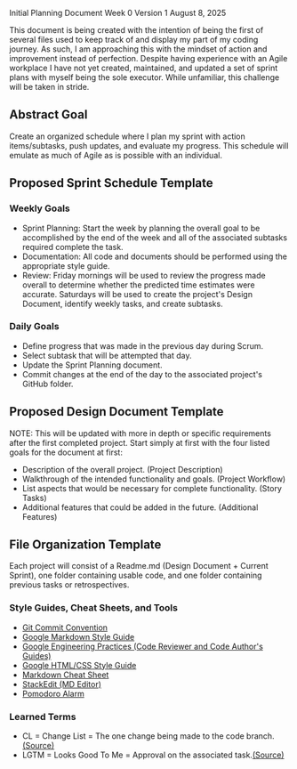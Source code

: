 Initial Planning Document
Week 0
Version 1
August 8, 2025

This document is being created with the intention of being the first of several files used to keep track of and display my part of my coding journey. As such, I am approaching this with the mindset of action and improvement instead of perfection. Despite having experience with an Agile workplace I have not yet created, maintained, and updated a set of sprint plans with myself being the sole executor. While unfamiliar, this challenge will be taken in stride.

## Abstract Goal
Create an organized schedule where I plan my sprint with action items/subtasks, push updates, and evaluate my progress. This schedule will emulate as much of Agile as is possible with an individual.


## Proposed Sprint Schedule Template

### Weekly Goals
-   Sprint Planning: Start the week by planning the overall goal to be accomplished by the end of the week and all of the associated subtasks required complete the task.
-   Documentation: All code and documents should be performed using the appropriate style guide.
-   Review: Friday mornings will be used to review the progress made overall to determine whether the predicted time estimates were accurate. Saturdays will be used to create the project's Design Document, identify weekly tasks, and create subtasks.


### Daily Goals
-   Define progress that was made in the previous day during Scrum.
-   Select subtask that will be attempted that day.
-   Update the Sprint Planning document.
-   Commit changes at the end of the day to the associated project's GitHub folder.


## Proposed Design Document Template
NOTE: This will be updated with more in depth or specific requirements after the first completed project.
Start simply at first with the four listed goals for the document at first: 
-   Description of the overall project. (Project Description)
-   Walkthrough of the intended functionality and goals. (Project Workflow)
-   List aspects that would be necessary for complete functionality. (Story Tasks)
-   Additional features that could be added in the future. (Additional Features)

## File Organization Template
Each project will consist of a Readme.md (Design Document + Current Sprint), one folder containing usable code, and one folder containing previous tasks or retrospectives.


### Style Guides, Cheat Sheets, and Tools
 -   [Git Commit Convention](https://www.conventionalcommits.org/en/v1.0.0/#summary)
 -   [Google Markdown Style Guide](https://google.github.io/styleguide/docguide/style.html)
 -   [Google Engineering Practices (Code Reviewer and Code Author's Guides)](https://google.github.io/eng-practices/)
 -   [Google HTML/CSS Style Guide](https://google.github.io/styleguide/htmlcssguide.html)
 -   [Markdown Cheat Sheet](https://www.markdownguide.org/basic-syntax/)
 -   [StackEdit (MD Editor)](https://stackedit.io/app#)
 -   [Pomodoro Alarm](https://pomofocus.io/)


### Learned Terms
-   CL = Change List = The one change being made to the code branch. [(Source)](https://google.github.io/eng-practices/)
-   LGTM = Looks Good To Me = Approval on the associated task.[(Source)](https://google.github.io/eng-practices/)
